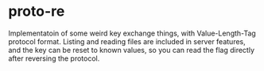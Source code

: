 # proto-re

Implementatoin of some weird key exchange things, with Value-Length-Tag protocol format. Listing and reading files are included in server features, and the key can be reset to known values, so you can read the flag directly after reversing the protocol.
